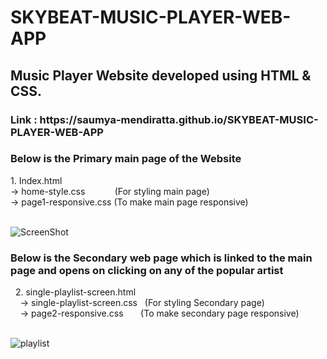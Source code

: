 # SKYBEAT-MUSIC-PLAYER-WEB-APP

<h2>Music Player Website developed using HTML & CSS.</h2>
 <h3>Link : https://saumya-mendiratta.github.io/SKYBEAT-MUSIC-PLAYER-WEB-APP </h3>



<h3>Below is the Primary main page of the Website</h3>
1. Index.html 
<br>
 -> home-style.css &nbsp;&nbsp;&nbsp; &nbsp; &nbsp; &nbsp; &nbsp;(For styling main page)<br>
 -> page1-responsive.css  (To make main page responsive)<br><br>
 
![ScreenShot](/Images/web-ss.png)

   
<h3>Below is the Secondary web page which is linked to the main page and opens on clicking on any of the popular artist</h3>
&nbsp;&nbsp;2. single-playlist-screen.html<br>
&nbsp;&nbsp;&nbsp;&nbsp;-> single-playlist-screen.css  &nbsp; (For styling Secondary page)<br>
&nbsp;&nbsp;&nbsp;&nbsp;-> page2-responsive.css        &nbsp; &nbsp; &nbsp; (To make secondary page responsive)<br><br>

![playlist](/Images/justin-bieber.png)



